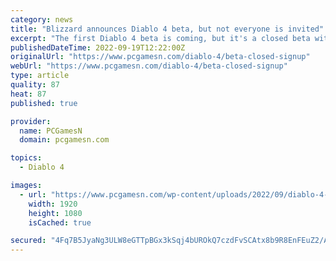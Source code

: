 ```yaml
---
category: news
title: "Blizzard announces Diablo 4 beta, but not everyone is invited"
excerpt: "The first Diablo 4 beta is coming, but it's a closed beta with some strict sign-up requirements meant only for experienced endgame players ..."
publishedDateTime: 2022-09-19T12:22:00Z
originalUrl: "https://www.pcgamesn.com/diablo-4/beta-closed-signup"
webUrl: "https://www.pcgamesn.com/diablo-4/beta-closed-signup"
type: article
quality: 87
heat: 87
published: true

provider:
  name: PCGamesN
  domain: pcgamesn.com

topics:
  - Diablo 4

images:
  - url: "https://www.pcgamesn.com/wp-content/uploads/2022/09/diablo-4-beta-closed.jpg"
    width: 1920
    height: 1080
    isCached: true

secured: "4Fq7B5JyaNg3ULW8eGTTpBGx3kSqj4bUROkQ7czdFvSCAtx8b9R8EnFEuZ2/AwVy6LQ3qK0fvz+N1sJv3EmD0Av4BkpxHvQNwqMIwOzzWEk8iB5Kj8SZl/gvf5KehcPy3/D4RsOcd6cC05+8nOfhIFYdqnRTQuK9pV1ds/NIlgOOjsmcGWEMRCaNo45Dy7MMxlaEJs8oJFKqe7b+IhHBiFAD8mwffw1YSLCkjcEPC9pMgS3biR8hX/dqcE7z5fqhC2tBOTJ+SkY1QNC9zmJ2Y0ijMChHhjrcDpEt5qR3QTtmJa07oolxxjZjrnzvcsjvnChAWxpl9zExkRgHWnYXvsuY9fWg74wcFzCyLd1p848=;cJ8qAjTCPfG7LE7BnwMIew=="
---
```


